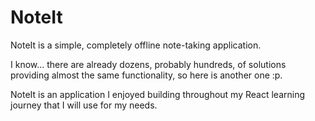 # NoteIt

NoteIt is a simple, completely offline note-taking application.

I know... there are already dozens, probably hundreds, of solutions providing almost the same functionality, so here is another one :p.

NoteIt is an application I enjoyed building throughout my React learning journey that I will use for my needs.
